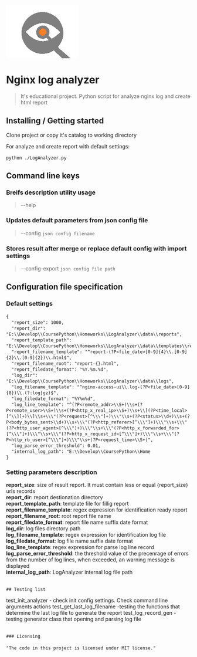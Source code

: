 ![Logo of the project](./logo.png)

# Nginx log analyzer
>It's educational project. Python script for analyze nginx log and create html report

## Installing / Getting started

Clone project or copy it's catalog to working directory

For analyze and create report with default settings:
```shell
python ./LogAnalyzer.py
```

## Command line keys
###  Breifs description utility usage
> --help 

### Updates default parameters from json config file
> --config `json config filename`

### Stores result after merge or replace default config with import settings 
> --config-export `json config file path`  


## Configuration file specification
### Default settings
```shell
{
  "report_size": 1000,
  "report_dir": "E:\\Develop\\CoursePython\\Homeworks\\LogAnalyzer\\data\\reports",
  "report_template_path": "E:\\Develop\\CoursePython\\Homeworks\\LogAnalyzer\\data\\templates\\report.html",
  "report_filename_template": "^report-(?P<file_date>[0-9]{4}\\.[0-9]{2}\\.[0-9]{2})\\.html$",
  "report_filename_root": "report-{}.html",
  "report_filedate_format": "%Y.%m.%d",
  "log_dir": "E:\\Develop\\CoursePython\\Homeworks\\LogAnalyzer\\data\\logs",
  "log_filename_template": "^nginx-access-ui\\.log-(?P<file_date>[0-9]{8})\\.(?:log|gz)$",
  "log_filedate_format": "%Y%m%d",
  "log_line_template": "^(?P<remote_addr>\\S+)\\s+(?P<remote_user>\\S+)\\s+(?P<http_x_real_ip>\\S+)\\s+\\[(?P<time_local>[^\\]]+)\\]\\s+\\\"(?P<request>[^\\\"]+)\\\"\\s+(?P<status>\\d+)\\s+(?P<body_bytes_sent>\\d+)\\s+\\\"(?P<http_referer>[^\\\"]+)\\\"\\s+\\\"(?P<http_user_agent>[^\\\"]+)\\\"\\s+\\\"(?P<http_x_forwarded_for>[^\\\"]+)\\\"\\s+\\\"(?P<http_x_request_id>[^\\\"]+)\\\"\\s+\\\"(?P<http_rb_user>[^\\\"]+)\\\"\\s+(?P<request_time>\\S+)",
  "log_parse_error_threshold": 0.01,
  "internal_log_path": "E:\\Develop\\CoursePython\\Home
}
```
###  Setting parameters description

__report_size__: size of result report. It must contain less or equal {report_size} urls records\
__report_dir__: report destionation directory\
__report_template_path__: template file for fillig report\
__report_filename_template__: regex expression for identification ready report\
__report_filename_root__: root report file name\
__report_filedate_format__: report file name suffix date format\
__log_dir__: log files directory path\
__log_filename_template__: regex expression for identification log file\
__log_filedate_format__: log file name suffix date format\
__log_line_template__: regex expression for parse log line record\
__log_parse_error_threshold__: the threshold value of the precenrage of errors from the number of log lines, when exceeded, an warning message is displayed\
__internal_log_path__: LogAnalyzer internal log file path
```

## Testing list
```
test_init_analyzer - check init config settings. Check command line arguments actions
test_get_last_log_filename -testing the functions that determine the last log file to
generate the report
test_log_record_gen - testing generator class that opening and parsing log file
```

### Licensing

"The code in this project is licensed under MIT license."
